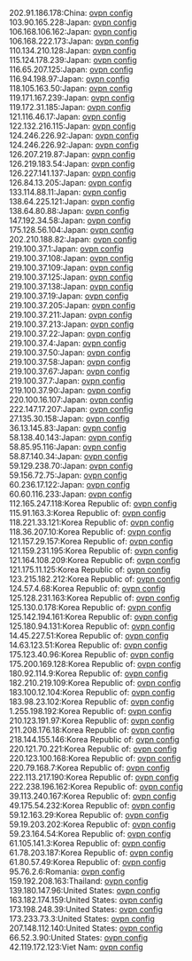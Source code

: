 202.91.186.178:China: [ovpn config](vpn/202_91_186_178.ovpn)  
103.90.165.228:Japan: [ovpn config](vpn/103_90_165_228.ovpn)  
106.168.106.162:Japan: [ovpn config](vpn/106_168_106_162.ovpn)  
106.168.222.173:Japan: [ovpn config](vpn/106_168_222_173.ovpn)  
110.134.210.128:Japan: [ovpn config](vpn/110_134_210_128.ovpn)  
115.124.178.239:Japan: [ovpn config](vpn/115_124_178_239.ovpn)  
116.65.207.125:Japan: [ovpn config](vpn/116_65_207_125.ovpn)  
116.94.198.97:Japan: [ovpn config](vpn/116_94_198_97.ovpn)  
118.105.163.50:Japan: [ovpn config](vpn/118_105_163_50.ovpn)  
119.171.167.239:Japan: [ovpn config](vpn/119_171_167_239.ovpn)  
119.172.31.185:Japan: [ovpn config](vpn/119_172_31_185.ovpn)  
121.116.46.17:Japan: [ovpn config](vpn/121_116_46_17.ovpn)  
122.132.216.115:Japan: [ovpn config](vpn/122_132_216_115.ovpn)  
124.246.226.92:Japan: [ovpn config](vpn/124_246_226_92.ovpn)  
124.246.226.92:Japan: [ovpn config](vpn/124_246_226_92.ovpn)  
126.207.219.87:Japan: [ovpn config](vpn/126_207_219_87.ovpn)  
126.219.183.54:Japan: [ovpn config](vpn/126_219_183_54.ovpn)  
126.227.141.137:Japan: [ovpn config](vpn/126_227_141_137.ovpn)  
126.84.13.205:Japan: [ovpn config](vpn/126_84_13_205.ovpn)  
133.114.88.11:Japan: [ovpn config](vpn/133_114_88_11.ovpn)  
138.64.225.121:Japan: [ovpn config](vpn/138_64_225_121.ovpn)  
138.64.80.88:Japan: [ovpn config](vpn/138_64_80_88.ovpn)  
147.192.34.58:Japan: [ovpn config](vpn/147_192_34_58.ovpn)  
175.128.56.104:Japan: [ovpn config](vpn/175_128_56_104.ovpn)  
202.210.188.82:Japan: [ovpn config](vpn/202_210_188_82.ovpn)  
219.100.37.1:Japan: [ovpn config](vpn/219_100_37_1.ovpn)  
219.100.37.108:Japan: [ovpn config](vpn/219_100_37_108.ovpn)  
219.100.37.109:Japan: [ovpn config](vpn/219_100_37_109.ovpn)  
219.100.37.125:Japan: [ovpn config](vpn/219_100_37_125.ovpn)  
219.100.37.138:Japan: [ovpn config](vpn/219_100_37_138.ovpn)  
219.100.37.19:Japan: [ovpn config](vpn/219_100_37_19.ovpn)  
219.100.37.205:Japan: [ovpn config](vpn/219_100_37_205.ovpn)  
219.100.37.211:Japan: [ovpn config](vpn/219_100_37_211.ovpn)  
219.100.37.213:Japan: [ovpn config](vpn/219_100_37_213.ovpn)  
219.100.37.22:Japan: [ovpn config](vpn/219_100_37_22.ovpn)  
219.100.37.4:Japan: [ovpn config](vpn/219_100_37_4.ovpn)  
219.100.37.50:Japan: [ovpn config](vpn/219_100_37_50.ovpn)  
219.100.37.58:Japan: [ovpn config](vpn/219_100_37_58.ovpn)  
219.100.37.67:Japan: [ovpn config](vpn/219_100_37_67.ovpn)  
219.100.37.7:Japan: [ovpn config](vpn/219_100_37_7.ovpn)  
219.100.37.90:Japan: [ovpn config](vpn/219_100_37_90.ovpn)  
220.100.16.107:Japan: [ovpn config](vpn/220_100_16_107.ovpn)  
222.147.17.207:Japan: [ovpn config](vpn/222_147_17_207.ovpn)  
27.135.30.158:Japan: [ovpn config](vpn/27_135_30_158.ovpn)  
36.13.145.83:Japan: [ovpn config](vpn/36_13_145_83.ovpn)  
58.138.40.143:Japan: [ovpn config](vpn/58_138_40_143.ovpn)  
58.85.95.116:Japan: [ovpn config](vpn/58_85_95_116.ovpn)  
58.87.140.34:Japan: [ovpn config](vpn/58_87_140_34.ovpn)  
59.129.238.70:Japan: [ovpn config](vpn/59_129_238_70.ovpn)  
59.156.72.75:Japan: [ovpn config](vpn/59_156_72_75.ovpn)  
60.236.17.122:Japan: [ovpn config](vpn/60_236_17_122.ovpn)  
60.60.116.233:Japan: [ovpn config](vpn/60_60_116_233.ovpn)  
112.165.247.118:Korea Republic of: [ovpn config](vpn/112_165_247_118.ovpn)  
115.91.163.3:Korea Republic of: [ovpn config](vpn/115_91_163_3.ovpn)  
118.221.33.121:Korea Republic of: [ovpn config](vpn/118_221_33_121.ovpn)  
118.36.207.10:Korea Republic of: [ovpn config](vpn/118_36_207_10.ovpn)  
121.157.29.157:Korea Republic of: [ovpn config](vpn/121_157_29_157.ovpn)  
121.159.231.195:Korea Republic of: [ovpn config](vpn/121_159_231_195.ovpn)  
121.164.108.209:Korea Republic of: [ovpn config](vpn/121_164_108_209.ovpn)  
121.175.11.125:Korea Republic of: [ovpn config](vpn/121_175_11_125.ovpn)  
123.215.182.212:Korea Republic of: [ovpn config](vpn/123_215_182_212.ovpn)  
124.57.4.68:Korea Republic of: [ovpn config](vpn/124_57_4_68.ovpn)  
125.128.231.163:Korea Republic of: [ovpn config](vpn/125_128_231_163.ovpn)  
125.130.0.178:Korea Republic of: [ovpn config](vpn/125_130_0_178.ovpn)  
125.142.194.161:Korea Republic of: [ovpn config](vpn/125_142_194_161.ovpn)  
125.180.94.131:Korea Republic of: [ovpn config](vpn/125_180_94_131.ovpn)  
14.45.227.51:Korea Republic of: [ovpn config](vpn/14_45_227_51.ovpn)  
14.63.123.51:Korea Republic of: [ovpn config](vpn/14_63_123_51.ovpn)  
175.123.40.96:Korea Republic of: [ovpn config](vpn/175_123_40_96.ovpn)  
175.200.169.128:Korea Republic of: [ovpn config](vpn/175_200_169_128.ovpn)  
180.92.114.9:Korea Republic of: [ovpn config](vpn/180_92_114_9.ovpn)  
182.210.219.109:Korea Republic of: [ovpn config](vpn/182_210_219_109.ovpn)  
183.100.12.104:Korea Republic of: [ovpn config](vpn/183_100_12_104.ovpn)  
183.98.23.102:Korea Republic of: [ovpn config](vpn/183_98_23_102.ovpn)  
1.255.198.192:Korea Republic of: [ovpn config](vpn/1_255_198_192.ovpn)  
210.123.191.97:Korea Republic of: [ovpn config](vpn/210_123_191_97.ovpn)  
211.208.176.18:Korea Republic of: [ovpn config](vpn/211_208_176_18.ovpn)  
218.144.155.146:Korea Republic of: [ovpn config](vpn/218_144_155_146.ovpn)  
220.121.70.221:Korea Republic of: [ovpn config](vpn/220_121_70_221.ovpn)  
220.123.100.168:Korea Republic of: [ovpn config](vpn/220_123_100_168.ovpn)  
220.79.168.7:Korea Republic of: [ovpn config](vpn/220_79_168_7.ovpn)  
222.113.217.190:Korea Republic of: [ovpn config](vpn/222_113_217_190.ovpn)  
222.238.196.162:Korea Republic of: [ovpn config](vpn/222_238_196_162.ovpn)  
39.113.240.167:Korea Republic of: [ovpn config](vpn/39_113_240_167.ovpn)  
49.175.54.232:Korea Republic of: [ovpn config](vpn/49_175_54_232.ovpn)  
59.12.163.29:Korea Republic of: [ovpn config](vpn/59_12_163_29.ovpn)  
59.19.203.202:Korea Republic of: [ovpn config](vpn/59_19_203_202.ovpn)  
59.23.164.54:Korea Republic of: [ovpn config](vpn/59_23_164_54.ovpn)  
61.105.141.3:Korea Republic of: [ovpn config](vpn/61_105_141_3.ovpn)  
61.78.203.187:Korea Republic of: [ovpn config](vpn/61_78_203_187.ovpn)  
61.80.57.49:Korea Republic of: [ovpn config](vpn/61_80_57_49.ovpn)  
95.76.2.6:Romania: [ovpn config](vpn/95_76_2_6.ovpn)  
159.192.208.163:Thailand: [ovpn config](vpn/159_192_208_163.ovpn)  
139.180.147.96:United States: [ovpn config](vpn/139_180_147_96.ovpn)  
163.182.174.159:United States: [ovpn config](vpn/163_182_174_159.ovpn)  
173.198.248.39:United States: [ovpn config](vpn/173_198_248_39.ovpn)  
173.233.73.3:United States: [ovpn config](vpn/173_233_73_3.ovpn)  
207.148.112.140:United States: [ovpn config](vpn/207_148_112_140.ovpn)  
66.52.3.90:United States: [ovpn config](vpn/66_52_3_90.ovpn)  
42.119.172.123:Viet Nam: [ovpn config](vpn/42_119_172_123.ovpn)  
